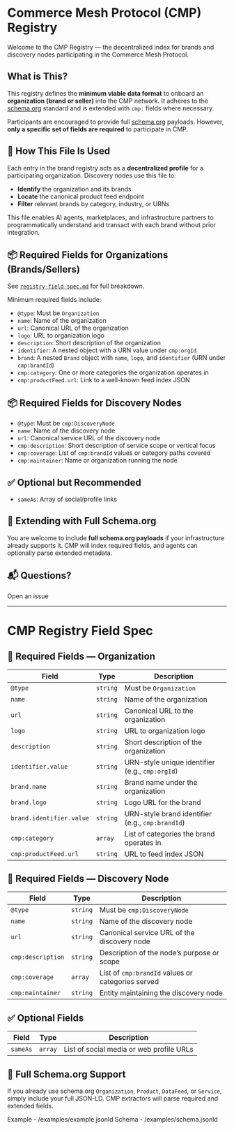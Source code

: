 # Commerce Mesh Protocol (CMP) Registry

Welcome to the CMP Registry — the decentralized index for brands and discovery nodes participating in the Commerce Mesh Protocol.

## What is This?
This registry defines the **minimum viable data format** to onboard an **organization (brand or seller)** into the CMP network. It adheres to the [schema.org](https://schema.org/Organization) standard and is extended with `cmp:` fields where necessary.

Participants are encouraged to provide full [schema.org](https://schema.org) payloads. However, **only a specific set of fields are required** to participate in CMP.


## 🧠 How This File Is Used
Each entry in the brand registry acts as a **decentralized profile** for a participating organization. Discovery nodes use this file to:
- **Identify** the organization and its brands
- **Locate** the canonical product feed endpoint
- **Filter** relevant brands by category, industry, or URNs

This file enables AI agents, marketplaces, and infrastructure partners to programmatically understand and transact with each brand without prior integration.



## 📦 Required Fields for Organizations (Brands/Sellers)
See [`registry-field-spec.md`](./registry-field-spec.md) for full breakdown.

Minimum required fields include:
- `@type`: Must be `Organization`
- `name`: Name of the organization
- `url`: Canonical URL of the organization
- `logo`: URL to organization logo
- `description`: Short description of the organization
- `identifier`: A nested object with a URN value under `cmp:orgId`
- `brand`: A nested `Brand` object with `name`, `logo`, and `identifier` (URN under `cmp:brandId`)
- `cmp:category`: One or more categories the organization operates in
- `cmp:productFeed.url`: Link to a well-known feed index JSON

## 📦 Required Fields for Discovery Nodes
- `@type`: Must be `cmp:DiscoveryNode`
- `name`: Name of the discovery node
- `url`: Canonical service URL of the discovery node
- `cmp:description`: Short description of service scope or vertical focus
- `cmp:coverage`: List of `cmp:brandId` values or category paths covered
- `cmp:maintainer`: Name or organization running the node

## ✅ Optional but Recommended
- `sameAs`: Array of social/profile links

## 🧩 Extending with Full Schema.org
You are welcome to include **full schema.org payloads** if your infrastructure already supports it. CMP will index required fields, and agents can optionally parse extended metadata.


## 📬 Questions?
Open an issue 

---

# CMP Registry Field Spec

## 🔐 Required Fields — Organization
| Field | Type | Description |
| --- | --- | --- |
| `@type` | `string` | Must be `Organization` |
| `name` | `string` | Name of the organization |
| `url` | `string` | Canonical URL to the organization |
| `logo` | `string` | URL to organization logo |
| `description` | `string` | Short description of the organization |
| `identifier.value` | `string` | URN-style unique identifier (e.g., `cmp:orgId`) |
| `brand.name` | `string` | Brand name under the organization |
| `brand.logo` | `string` | Logo URL for the brand |
| `brand.identifier.value` | `string` | URN-style brand identifier (e.g., `cmp:brandId`) |
| `cmp:category` | `array` | List of categories the brand operates in |
| `cmp:productFeed.url` | `string` | URL to feed index JSON |

## 🔐 Required Fields — Discovery Node
| Field | Type | Description |
| --- | --- | --- |
| `@type` | `string` | Must be `cmp:DiscoveryNode` |
| `name` | `string` | Name of the discovery node |
| `url` | `string` | Canonical service URL of the discovery node |
| `cmp:description` | `string` | Description of the node’s purpose or scope |
| `cmp:coverage` | `array` | List of `cmp:brandId` values or categories served |
| `cmp:maintainer` | `string` | Entity maintaining the discovery node |

## ✅ Optional Fields
| Field | Type | Description |
| --- | --- | --- |
| `sameAs` | `array` | List of social media or web profile URLs |

## 🧩 Full Schema.org Support
If you already use schema.org `Organization`, `Product`, `DataFeed`, or `Service`, simply include your full JSON-LD. CMP extractors will parse required and extended fields.

Example - /examples/example.jsonld
Schema - /examples/schema.jsonld
